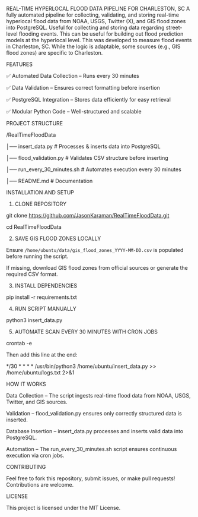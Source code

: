 REAL-TIME HYPERLOCAL FLOOD DATA PIPELINE FOR CHARLESTON, SC
A fully automated pipeline for collecting, validating, and storing real-time hyperlocal flood data from NOAA, USGS, Twitter (X), and GIS flood zones into PostgreSQL. Useful for collecting and storing data regarding street-level flooding events. This can be useful for building out flood prediction models at the hyperlocal level. This was developed to measure flood events in Charleston, SC. While the logic is adaptable, some sources (e.g., GIS flood zones) are specific to Charleston. 

FEATURES

✅ Automated Data Collection – Runs every 30 minutes

✅ Data Validation – Ensures correct formatting before insertion

✅ PostgreSQL Integration – Stores data efficiently for easy retrieval

✅ Modular Python Code – Well-structured and scalable


PROJECT STRUCTURE

/RealTimeFloodData

│── insert_data.py          # Processes & inserts data into PostgreSQL

│── flood_validation.py     # Validates CSV structure before inserting

│── run_every_30_minutes.sh # Automates execution every 30 minutes

│── README.md               # Documentation


INSTALLATION AND SETUP

1. CLONE REPOSITORY

git clone https://github.com/JasonKaraman/RealTimeFloodData.git

cd RealTimeFloodData

2. SAVE GIS FLOOD ZONES LOCALLY

Ensure `/home/ubuntu/data/gis_flood_zones_YYYY-MM-DD.csv` is populated before running the script.  

If missing, download GIS flood zones from official sources or generate the required CSV format.


3. INSTALL DEPENDENCIES

pip install -r requirements.txt


4. RUN SCRIPT MANUALLY

python3 insert_data.py


5. AUTOMATE SCAN EVERY 30 MINUTES WITH CRON JOBS

crontab -e

Then add this line at the end:

*/30 * * * * /usr/bin/python3 /home/ubuntu/insert_data.py >> /home/ubuntu/logs.txt 2>&1


HOW IT WORKS

Data Collection – The script ingests real-time flood data from NOAA, USGS, Twitter, and GIS sources.

Validation – flood_validation.py ensures only correctly structured data is inserted.

Database Insertion – insert_data.py processes and inserts valid data into PostgreSQL.

Automation – The run_every_30_minutes.sh script ensures continuous execution via cron jobs.


CONTRIBUTING

Feel free to fork this repository, submit issues, or make pull requests! Contributions are welcome.


LICENSE

This project is licensed under the MIT License.


